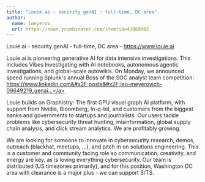 ```yaml
---
title: "Louie.ai - security genAI : full-time, DC area"
author:
  name: lmeyerov
  url: https://news.ycombinator.com/item?id=43869902
---
```

Louie.ai - security genAI - full-time, DC area - <a href="https:&#x2F;&#x2F;www.louie.ai" rel="nofollow">https:&#x2F;&#x2F;www.louie.ai</a>

Louie.ai is pioneering generative AI for data intensive investigations. This includes Vibes Investigating with AI notebooks, autonomous agentic investigations, and global-scale autowikis. On Monday, we announced speed running Splunk&#x27;s annual Boss of the SOC analyst team competition: <a href="https:&#x2F;&#x2F;www.linkedin.com&#x2F;posts&#x2F;leo-meyerovich-09649219_genai-activity-7324060032436731905-pC35?utm_source=share&amp;utm_medium=member_android&amp;rcm=ACoAAAPO5vIBimmdPlYKpPDVS8xKMWdcgjz403A" rel="nofollow">https:&#x2F;&#x2F;www.linkedin.com&#x2F;posts&#x2F;leo-meyerovich-09649219_genai...</a>

Louie builds on Graphistry: The first GPU visual graph AI platform, with support from Nvidia, Bloomberg, In-q-tel, and customers from the biggest banks and governments to startups and journalists. Our users tackle problems like cybersecurity threat hunting, misinformation, global supply chain analysis, and click stream analytics. We are profitably growing.

We are looking for someone to innovate in cybersecurity research, demos, outreach (blackhat, meetups, ...), and pitch in on solutions engineering. This is a customer and community facing role so communication, creativity, and energy are key, as is loving everything cybersecurity. Our team is distributed (US timezones primarily), and for this position, Washington DC area with clearance is a major plus - we can support S&#x2F;TS.
<JobApplication />
